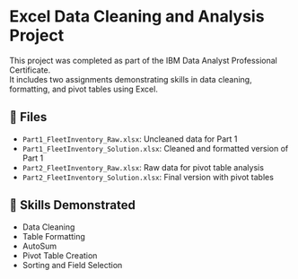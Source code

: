 # Excel Data Cleaning and Analysis Project

This project was completed as part of the IBM Data Analyst Professional Certificate.  
It includes two assignments demonstrating skills in data cleaning, formatting, and pivot tables using Excel.

## 📁 Files

- `Part1_FleetInventory_Raw.xlsx`: Uncleaned data for Part 1  
- `Part1_FleetInventory_Solution.xlsx`: Cleaned and formatted version of Part 1  
- `Part2_FleetInventory_Raw.xlsx`: Raw data for pivot table analysis  
- `Part2_FleetInventory_Solution.xlsx`: Final version with pivot tables

## 🧠 Skills Demonstrated

- Data Cleaning  
- Table Formatting  
- AutoSum  
- Pivot Table Creation  
- Sorting and Field Selection
